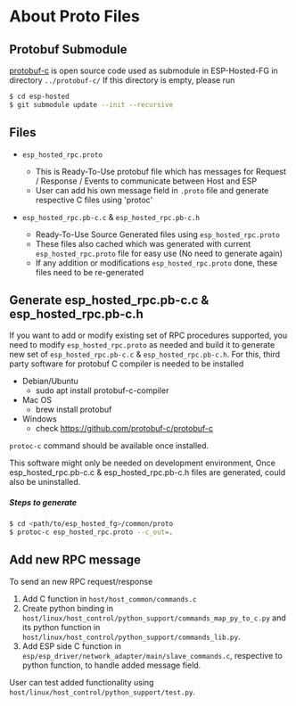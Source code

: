 # About Proto Files


## Protobuf Submodule

[protobuf-c](https://github.com/protobuf-c/protobuf-c) is open source code used as submodule in ESP-Hosted-FG in directory `../protobuf-c/`
If this directory is empty, please run
```sh
$ cd esp-hosted
$ git submodule update --init --recursive
```

## Files

- `esp_hosted_rpc.proto`
  - This is Ready-To-Use protobuf file which has messages for Request / Response / Events to communicate between Host and ESP
  - User can add his own message field in `.proto` file and generate respective C files using 'protoc'

- `esp_hosted_rpc.pb-c.c` & `esp_hosted_rpc.pb-c.h`
  - Ready-To-Use Source Generated files using `esp_hosted_rpc.proto`
  - These files also cached which was generated with current `esp_hosted_rpc.proto` file for easy use (No need to generate again)
  - If any addition or modifications `esp_hosted_rpc.proto` done, these files need to be re-generated


## Generate esp_hosted_rpc.pb-c.c & esp_hosted_rpc.pb-c.h

If you want to add or modify existing set of RPC procedures supported, you need to modify `esp_hosted_rpc.proto` as needed and build it to generate new set of `esp_hosted_rpc.pb-c.c` & `esp_hosted_rpc.pb-c.h`.
For this, third party software for protobuf C compiler is needed to be installed
- Debian/Ubuntu
  - sudo apt install protobuf-c-compiler
- Mac OS
  - brew install protobuf
- Windows
  - check https://github.com/protobuf-c/protobuf-c

`protoc-c` command should be available once installed.

This software might only be needed on development environment, Once esp_hosted_rpc.pb-c.c & esp_hosted_rpc.pb-c.h files are generated, could also be uninstalled.

##### Steps to generate
```sh
$ cd <path/to/esp_hosted_fg>/common/proto
$ protoc-c esp_hosted_rpc.proto --c_out=.
```

## Add new RPC message
To send an new RPC request/response
<TBD>
1. Add C function in `host/host_common/commands.c`
2. Create python binding in `host/linux/host_control/python_support/commands_map_py_to_c.py` and its python function in `host/linux/host_control/python_support/commands_lib.py`.
3. Add ESP side C function in `esp/esp_driver/network_adapter/main/slave_commands.c`, respective to python function, to handle added message field.

User can test added functionality using `host/linux/host_control/python_support/test.py`.
